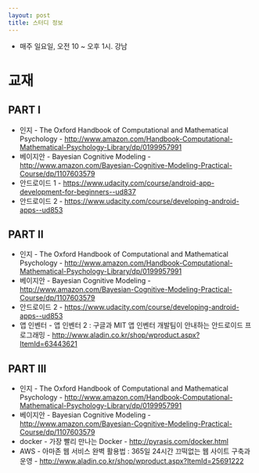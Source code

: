 ```yaml
---
layout: post
title: 스터디 정보 
---
```


* 매주 일요일, 오전 10 ~ 오후 1시. 강남


# 교재

## PART I   
* 인지 -  The Oxford Handbook of Computational and Mathematical Psychology - http://www.amazon.com/Handbook-Computational-Mathematical-Psychology-Library/dp/0199957991
* 베이지안 - Bayesian Cognitive Modeling - http://www.amazon.com/Bayesian-Cognitive-Modeling-Practical-Course/dp/1107603579
* 안드로이드 1 - https://www.udacity.com/course/android-app-development-for-beginners--ud837
* 안드로이드 2 - https://www.udacity.com/course/developing-android-apps--ud853

## PART II
* 인지 - The Oxford Handbook of Computational and Mathematical Psychology - http://www.amazon.com/Handbook-Computational-Mathematical-Psychology-Library/dp/0199957991
* 베이지안 - Bayesian Cognitive Modeling - http://www.amazon.com/Bayesian-Cognitive-Modeling-Practical-Course/dp/1107603579
* 안드로이드 2 - https://www.udacity.com/course/developing-android-apps--ud853
* 앱 인벤터 - 앱 인벤터 2 : 구글과 MIT 앱 인벤터 개발팀이 안내하는 안드로이드 프로그래밍 - http://www.aladin.co.kr/shop/wproduct.aspx?ItemId=63443621

## PART III
* 인지 - The Oxford Handbook of Computational and Mathematical Psychology - http://www.amazon.com/Handbook-Computational-Mathematical-Psychology-Library/dp/0199957991
* 베이지안 - Bayesian Cognitive Modeling - http://www.amazon.com/Bayesian-Cognitive-Modeling-Practical-Course/dp/1107603579
* docker - 가장 빨리 만나는 Docker - http://pyrasis.com/docker.html
* AWS - 
아마존 웹 서비스 완벽 활용법 : 365일 24시간 끄떡없는 웹 사이트 구축과 운영 - http://www.aladin.co.kr/shop/wproduct.aspx?ItemId=25691222

